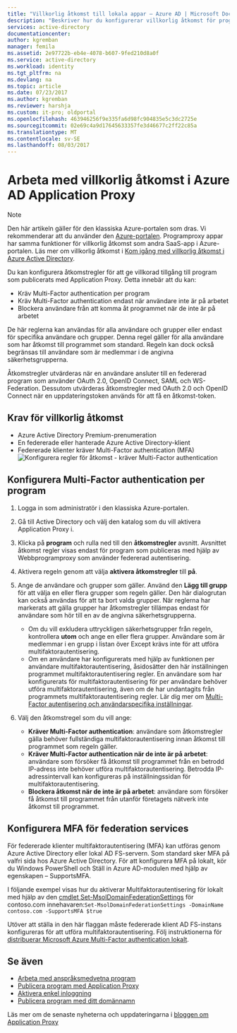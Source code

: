```yaml
---
title: "Villkorlig åtkomst till lokala appar – Azure AD | Microsoft Docs"
description: "Beskriver hur du konfigurerar villkorlig åtkomst för program som du publicerar för att kunna nås med hjälp av Azure AD Application Proxy."
services: active-directory
documentationcenter: 
author: kgremban
manager: femila
ms.assetid: 2e97722b-eb4e-4078-b607-9fed210d8a0f
ms.service: active-directory
ms.workload: identity
ms.tgt_pltfrm: na
ms.devlang: na
ms.topic: article
ms.date: 07/23/2017
ms.author: kgremban
ms.reviewer: harshja
ms.custom: it-pro; oldportal
ms.openlocfilehash: 463946256f9e335fa6d98fc904835e5c3dc2725e
ms.sourcegitcommit: 02e69c4a9d17645633357fe3d46677c2ff22c85a
ms.translationtype: MT
ms.contentlocale: sv-SE
ms.lasthandoff: 08/03/2017
---
```

# <a name="working-with-conditional-access-in-azure-ad-application-proxy"></a>Arbeta med villkorlig åtkomst i Azure AD Application Proxy

>[!NOTE]
>Den här artikeln gäller för den klassiska Azure-portalen som dras. Vi rekommenderar att du använder den [Azure-portalen](https://portal.azure.com). Programproxy appar har samma funktioner för villkorlig åtkomst som andra SaaS-app i Azure-portalen. Läs mer om villkorlig åtkomst i [Kom igång med villkorlig åtkomst i Azure Active Directory](active-directory-conditional-access-azure-portal-get-started.md).

Du kan konfigurera åtkomstregler för att ge villkorad tillgång till program som publicerats med Application Proxy. Detta innebär att du kan:

* Kräv Multi-Factor authentication per program
* Kräv Multi-Factor authentication endast när användare inte är på arbetet
* Blockera användare från att komma åt programmet när de inte är på arbetet

De här reglerna kan användas för alla användare och grupper eller endast för specifika användare och grupper. Denna regel gäller för alla användare som har åtkomst till programmet som standard. Regeln kan dock också begränsas till användare som är medlemmar i de angivna säkerhetsgrupperna.  

Åtkomstregler utvärderas när en användare ansluter till en federerad program som använder OAuth 2.0, OpenID Connect, SAML och WS-Federation. Dessutom utvärderas åtkomstregler med OAuth 2.0 och OpenID Connect när en uppdateringstoken används för att få en åtkomst-token.

## <a name="conditional-access-prerequisites"></a>Krav för villkorlig åtkomst
* Azure Active Directory Premium-prenumeration
* En federerade eller hanterade Azure Active Directory-klient
* Federerade klienter kräver Multi-Factor authentication (MFA)  
    ![Konfigurera regler för åtkomst - kräver Multi-Factor authentication](./media/active-directory-application-proxy-conditional-access/application-proxy-conditional-access.png)

## <a name="configure-per-application-multi-factor-authentication"></a>Konfigurera Multi-Factor authentication per program
1. Logga in som administratör i den klassiska Azure-portalen.
2. Gå till Active Directory och välj den katalog som du vill aktivera Application Proxy i.
3. Klicka på **program** och rulla ned till den **åtkomstregler** avsnitt. Avsnittet åtkomst regler visas endast för program som publiceras med hjälp av Webbprogramproxy som använder federerad autentisering.
4. Aktivera regeln genom att välja **aktivera åtkomstregler** till **på**.
5. Ange de användare och grupper som gäller. Använd den **Lägg till grupp** för att välja en eller flera grupper som regeln gäller. Den här dialogrutan kan också användas för att ta bort valda grupper.  När reglerna har markerats att gälla grupper har åtkomstregler tillämpas endast för användare som hör till en av de angivna säkerhetsgrupperna.  

   * Om du vill exkludera uttryckligen säkerhetsgrupper från regeln, kontrollera **utom** och ange en eller flera grupper. Användare som är medlemmar i en grupp i listan över Except krävs inte för att utföra multifaktorautentisering.  
   * Om en användare har konfigurerats med hjälp av funktionen per användare multifaktorautentisering, åsidosätter den här inställningen programmet multifaktorautentisering regler. En användare som har konfigurerats för multifaktorautentisering för per användare behöver utföra multifaktorautentisering, även om de har undantagits från programmets multifaktorautentisering regler. Lär dig mer om [Multi-Factor autentisering och användarspecifika inställningar](../multi-factor-authentication/multi-factor-authentication.md).
6. Välj den åtkomstregel som du vill ange:

   * **Kräver Multi-Factor authentication**: användare som åtkomstregler gälla behöver fullständiga multifaktorautentisering innan åtkomst till programmet som regeln gäller.
   * **Kräver Multi-Factor authentication när de inte är på arbetet**: användare som försöker få åtkomst till programmet från en betrodd IP-adress inte behöver utföra multifaktorautentisering. Betrodda IP-adressintervall kan konfigureras på inställningssidan för multifaktorautentisering.
   * **Blockera åtkomst när de inte är på arbetet**: användare som försöker få åtkomst till programmet från utanför företagets nätverk inte åtkomst till programmet.

## <a name="configuring-mfa-for-federation-services"></a>Konfigurera MFA för federation services
För federerade klienter multifaktorautentisering (MFA) kan utföras genom Azure Active Directory eller lokal AD FS-servern. Som standard sker MFA på valfri sida hos Azure Active Directory. För att konfigurera MFA på lokalt, kör du Windows PowerShell och Ställ in Azure AD-modulen med hjälp av egenskapen – SupportsMFA.

I följande exempel visas hur du aktiverar Multifaktorautentisering för lokalt med hjälp av den [cmdlet Set-MsolDomainFederationSettings](https://msdn.microsoft.com/library/azure/dn194088.aspx) för contoso.com innehavaren:`Set-MsolDomainFederationSettings -DomainName contoso.com -SupportsMFA $true `

Utöver att ställa in den här flaggan måste federerade klient AD FS-instans konfigureras för att utföra multifaktorautentisering. Följ instruktionerna för [distribuerar Microsoft Azure Multi-Factor authentication lokalt](../multi-factor-authentication/multi-factor-authentication-get-started-server.md).

## <a name="see-also"></a>Se även
* [Arbeta med anspråksmedvetna program](active-directory-application-proxy-claims-aware-apps.md)
* [Publicera program med Application Proxy](active-directory-application-proxy-publish.md)
* [Aktivera enkel inloggning](active-directory-application-proxy-sso-using-kcd.md)
* [Publicera program med ditt domännamn](active-directory-application-proxy-custom-domains.md)

Läs mer om de senaste nyheterna och uppdateringarna i [bloggen om Application Proxy](http://blogs.technet.com/b/applicationproxyblog/)
